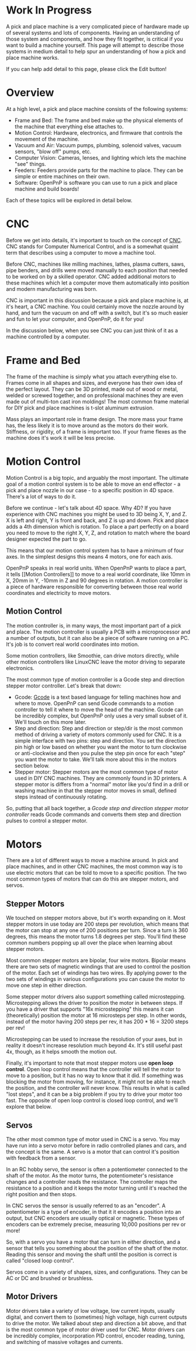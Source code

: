 # Work In Progress

A pick and place machine is a very complicated piece of hardware made up of several systems and lots of components. Having an understanding of those system and components, and how they fit together, is critical if you want to build a machine yourself. This page will attempt to describe those systems in medium detail to help spur an understanding of how a pick and place machine works.

If you can help add detail to this page, please click the Edit button!

# Overview

At a high level, a pick and place machine consists of the following systems:

* Frame and Bed: The frame and bed make up the physical elements of the machine that everything else attaches to.
* Motion Control: Hardware, electronics, and firmware that controls the movement of the machine.
* Vacuum and Air: Vacuum pumps, plumbing, solenoid valves, vacuum sensors, "blow off" pumps, etc.
* Computer Vision: Cameras, lenses, and lighting which lets the machine "see" things.
* Feeders: Feeders provide parts for the machine to place. They can be simple or entire machines on their own.
* Software: OpenPnP is software you can use to run a pick and place machine and build boards!

Each of these topics will be explored in detail below.

# CNC

Before we get into details, it's important to touch on the concept of [CNC](https://en.wikipedia.org/wiki/Numerical_control). CNC stands for Computer Numerical Control, and is a somewhat quaint term that describes using a computer to move a machine tool.

Before CNC, machines like milling machines, lathes, plasma cutters, saws, pipe benders, and drills were moved manually to each position that needed to be worked on by a skilled operator. CNC added additional motors to these machines which let a computer move them automatically into position and modern manufacturing was born.

CNC is important in this discussion because a pick and place machine is, at it's heart, a CNC machine. You could certainly move the nozzle around by hand, and turn the vacuum on and off with a switch, but it's so much easier and fun to let your computer, and OpenPnP, do it for you!

In the discussion below, when you see CNC you can just think of it as a machine controlled by a computer.

# Frame and Bed

The frame of the machine is simply what you attach everything else to. Frames come in all shapes and sizes, and everyone has their own idea of the perfect layout. They can be 3D printed, made out of wood or metal, welded or screwed together, and on professional machines they are even made out of multi-ton cast iron moldings! The most common frame material for DIY pick and place machines is t-slot aluminum extrusion.

Mass plays an important role in frame design. The more mass your frame has, the less likely it is to move around as the motors do their work. Stiffness, or rigidity, of a frame is important too. If your frame flexes as the machine does it's work it will be less precise.

# Motion Control

Motion Control is a big topic, and arguably the most important. The ultimate goal of a motion control system is to be able to move an end effector - a pick and place nozzle in our case - to a specific position in 4D space. There's a lot of ways to do it.

Before we continue - let's talk about 4D space. Why 4D? If you have experience with CNC machines you might be used to 3D being X, Y, and Z. X is left and right, Y is front and back, and Z is up and down. Pick and place adds a 4th dimension which is rotation. To place a part perfectly on a board you need to move to the right X, Y, Z, and rotation to match where the board designer expected the part to go.

This means that our motion control system has to have a minimum of four axes. In the simplest designs this means 4 motors, one for each axis.

OpenPnP speaks in real world units. When OpenPnP wants to place a part, it tells [[Motion Controllers]] to move to a real world coordinate, like 10mm in X, 20mm in Y, -10mm in Z and 90 degrees in rotation. A motion controller is a piece of hardware responsible for converting between those real world coordinates and electricity to move motors.

## Motion Control

The motion controller is, in many ways, the most important part of a pick and place. The motion controller is usually a PCB with a microprocessor and a number of outputs, but it can also be a piece of software running on a PC. It's job is to convert real world coordinates into motion.

Some motion controllers, like Smoothie, can drive motors directly, while other motion controllers like LinuxCNC leave the motor driving to separate electronics.

The most common type of motion controller is a Gcode step and direction stepper motor controller. Let's break that down:

- Gcode: [Gcode](https://en.wikipedia.org/wiki/G-code) is a text based language for telling machines how and where to move. OpenPnP can send Gcode commands to a motion controller to tell it where to move the head of the machine. Gcode can be incredibly complex, but OpenPnP only uses a very small subset of it. We'll touch on this more later.
- Step and direction: Step and direction or step/dir is the most common method of driving a variety of motors commonly used for CNC. It is a simple interface with two pins: step and direction. You set the direction pin high or low based on whether you want the motor to turn clockwise or anti-clockwise and then you pulse the step pin once for each "step" you want the motor to take. We'll talk more about this in the motors section below.
- Stepper motor: Stepper motors are the most common type of motor used in DIY CNC machines. They are commonly found in 3D printers. A stepper motor is differs from a "normal" motor like you'd find in a drill or washing machine in that the stepper motor moves in small, defined steps instead of continuously rotating.

So, putting that all back together, a *Gcode step and direction stepper motor controller* reads Gcode commands and converts them step and direction pulses to control a stepper motor.

# Motors

There are a lot of different ways to move a machine around. In pick and place machines, and in other CNC machines, the most common way is to use electric motors that can be told to move to a specific position. The two most common types of motors that can do this are stepper motors, and servos.

## Stepper Motors

We touched on stepper motors above, but it's worth expanding on it. Most stepper motors in use today are 200 steps per revolution, which means that the motor can stop at any one of 200 positions per turn. Since a turn is 360 degrees, this means the motor turns 1.8 degrees per step. You'll find these common numbers popping up all over the place when learning about stepper motors.

Most common stepper motors are bipolar, four wire motors. Bipolar means there are two sets of magnetic windings that are used to control the position of the motor. Each set of windings has two wires. By applying power to the two sets of windings in various configurations you can cause the motor to move one step in either direction.

Some stepper motor drivers also support something called microstepping. Microstepping allows the driver to position the motor in between steps. If you have a driver that supports "16x microstepping" this means it can (theoretically) position the motor at 16 microsteps per step. In other words, instead of the motor having 200 steps per rev, it has 200 * 16 = 3200 steps per rev!

Microstepping can be used to increase the resolution of your axes, but in reality it doesn't increase resolution much beyond 4x. It's still useful past 4x, though, as it helps smooth the motion out.

Finally, it's important to note that most stepper motors use **open loop control**. Open loop control means that the controller will tell the motor to move to a position, but it has no way to know that it did. If something was blocking the motor from moving, for instance, it might not be able to reach the position, and the controller will never know. This results in what is called "lost steps", and it can be a big problem if you try to drive your motor too fast. The opposite of open loop control is closed loop control, and we'll explore that below.

## Servos

The other most common type of motor used in CNC is a servo. You may have run into a servo motor before in radio controlled planes and cars, and the concept is the same. A servo is a motor that can control it's position with feedback from a sensor.

In an RC hobby servo, the sensor is often a potentiometer connected to the shaft of the motor. As the motor turns, the potentiometer's resistance changes and a controller reads the resistance. The controller maps the resistance to a position and it keeps the motor turning until it's reached the right position and then stops.

In CNC servos the sensor is usually referred to as an "encoder". A potentiometer is a type of encoder, in that it it encodes a position into an output, but CNC encoders are usually optical or magnetic. These types of encoders can be extremely precise, measuring 10,000 positions per rev or more!

So, with a servo you have a motor that can turn in either direction, and a sensor that tells you something about the position of the shaft of the motor. Reading this sensor and moving the shaft until the position is correct is called "closed loop control".

Servos come in a variety of shapes, sizes, and configurations. They can be AC or DC and brushed or brushless.

## Motor Drivers

Motor drivers take a variety of low voltage, low current inputs, usually digital, and convert them to (sometimes) high voltage, high current outputs to drive the motor. We talked about step and direction a bit above, and that is the most common type of motor driver used for CNC. Motor drivers can be incredibly complex, incorporation PID control, encoder reading, tuning, and switching of massive voltages and currents. 